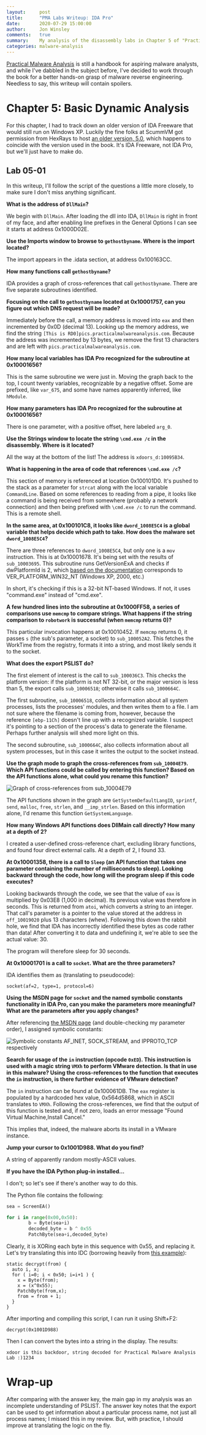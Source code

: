 ```yaml
---
layout:     post
title:      "PMA Labs Writeup: IDA Pro"
date:       2020-07-29 15:00:00
author:     Jon Winsley
comments:   true
summary:    My analysis of the disassembly labs in Chapter 5 of "Practical Malware Analysis".
categories: malware-analysis
---
```


[Practical Malware Analysis](https://practicalmalwareanalysis.com/) is still a handbook for aspiring malware analysts, and while I've dabbled in the subject before, I've decided to work through the book for a better hands-on grasp of malware reverse engineering. Needless to say, this writeup will contain spoilers.

# Chapter 5: Basic Dynamic Analysis

For this chapter, I had to track down an older version of IDA Freeware that would still run on Windows XP. Luckily the fine folks at ScummVM got permission from HexRays to host [an older version, 5.0](https://www.scummvm.org/news/20180331/), which happens to coincide with the version used in the book. It's IDA Freeware, not IDA Pro, but we'll just have to make do.

## Lab 05-01

In this writeup, I'll follow the script of the questions a little more closely, to make sure I don't miss anything significant.

**What is the address of `DllMain`?**

We begin with `DllMain`. After loading the dll into IDA, `DllMain` is right in front of my face, and after enabling line prefixes in the General Options I can see it starts at address 0x1000D02E.

**Use the Imports window to browse to `gethostbyname`. Where is the import located?**

The import appears in the .idata section, at address 0x100163CC.

**How many functions call `gethostbyname`?**

IDA provides a graph of cross-references that call `gethostbyname`. There are five separate subroutines identified.

**Focusing on the call to `gethostbyname` located at 0x10001757, can you figure out which DNS request will be made?**

Immediately before the call, a memory address is moved into `eax` and then incremented by 0x0D (decimal 13). Looking up the memory address, we find the string `[This is RD0]pics.practicalmalwareanalysis.com`. Because the address was incremented by 13 bytes, we remove the first 13 characters and are left with `pics.practicalmalwareanalysis.com`.

**How many local variables has IDA Pro recognized for the subroutine at 0x10001656?**

This is the same subroutine we were just in. Moving the graph back to the top, I count twenty variables, recognizable by a negative offset. Some are prefixed, like `var_675`, and some have names apparently inferred, like `hModule`.

**How many parameters has IDA Pro recognized for the subroutine at 0x10001656?**

There is one parameter, with a positive offset, here labeled `arg_0`.

**Use the Strings window to locate the string `\cmd.exe /c` in the disassembly. Where is it located?**

All the way at the bottom of the list! The address is `xdoors_d:10095B34`.

**What is happening in the area of code that references `\cmd.exe /c`?**

This section of memory is referenced at location 0x100101D0. It's pushed to the stack as a parameter for `strcat` along with the local variable `CommandLine`. Based on some references to reading from a pipe, it looks like a command is being received from somewhere (probably a network connection) and then being prefixed with `\cmd.exe /c` to run the command. This is a remote shell.

**In the same area, at 0x100101C8, it looks like `dword_1008E5C4` is a global variable that helps decide which path to take. How does the malware set `dword_1008E5C4`?**

There are three references to `dword_1008E5C4`, but only one is a `mov` instruction. This is at 0x10001678. It's being set with the results of `sub_10003695`. This subroutine runs GetVersionExA and checks if dwPlatformId is 2, which [based on the documentation](https://docs.microsoft.com/en-us/windows/win32/api/winnt/ns-winnt-osversioninfoa) corresponds to VER_PLATFORM_WIN32_NT (Windows XP, 2000, etc.)

In short, it's checking if this is a 32-bit NT-based Windows. If not, it uses "command.exe" instead of "cmd.exe".

**A few hundred lines into the subroutine at 0x1000FF58, a series of comparisons use `memcmp` to compare strings. What happens if the string comparison to `robotwork` is successful (when `memcmp` returns 0)?**

This particular invocation happens at 0x10010452. If `memcmp` returns 0, it passes `s` (the sub's parameter, a socket) to `sub_100052A2`. This fetches the WorkTime from the registry, formats it into a string, and most likely sends it to the socket.

**What does the export PSLIST do?**

The first element of interest is the call to `sub_100036C3`. This checks the platform version: if the platform is not NT 32-bit, or the major version is less than 5, the export calls `sub_10006518`; otherwise it calls `sub_1000664C`.

The first subroutine, `sub_10006518`, collects information about all system processes, lists the processes' modules, and then writes them to a file. I am not sure where the filename is coming from, however, because the reference `[ebp-11Ch]` doesn't line up with a recognized variable. I suspect it's pointing to a section of the process's data to generate the filename. Perhaps further analysis will shed more light on this.

The second subroutine, `sub_1000664C`, also collects information about all system processes, but in this case it writes the output to the socket instead.

**Use the graph mode to graph the cross-references from `sub_10004E79`. Which API functions could be called by entering this function? Based on the API functions alone, what could you rename this function?**

![Graph of cross-references from sub_10004E79](/assets/pma-5-1-1.png)

The API functions shown in the graph are `GetSystemDefaultLangID`, `sprintf`, `send`, `malloc`, `free`, `strlen`, and `__imp_strlen`. Based on this information alone, I'd rename this function `GetSystemLanguage`.

**How many Windows API functions does DllMain call directly? How many at a depth of 2?**

I created a user-defined cross-reference chart, excluding library functions, and found four direct external calls. At a depth of 2, I found 33.

**At 0x10001358, there is a call to `Sleep` (an API function that takes one parameter containing the number of milliseconds to sleep). Looking backward through the code, how long will the program sleep if this code executes?**

Looking backwards through the code, we see that the value of `eax` is multiplied by 0x03E8 (1,000 in decimal). Its previous value was therefore in seconds. This is returned from `atoi`, which converts a string to an integer. That call's parameter is a pointer to the value stored at the address in `off_10019020` plus 13 characters (whew). Following this down the rabbit hole, we find that IDA has incorrectly identified these bytes as code rather than data! After converting it to data and undefining it, we're able to see the actual value: 30.

The program will therefore sleep for 30 seconds.

**At 0x10001701 is a call to `socket`. What are the three parameters?**

IDA identifies them as (translating to pseudocode):

```
socket(af=2, type=1, protocol=6)
```

**Using the MSDN page for `socket` and the named symbolic constants functionality in IDA Pro, can you make the parameters more meaningful? What are the parameters after you apply changes?**

After referencing [the MSDN page](https://docs.microsoft.com/en-us/windows/win32/api/winsock2/nf-winsock2-socket) (and double-checking my parameter order), I assigned symbolic constants:

![Symbolic constants AF_INET, SOCK_STREAM, and IPPROTO_TCP respectively](/assets/pma-5-1-2.png)

**Search for usage of the `in` instruction (opcode `0xED`). This instruction is used with a magic string `VMXh` to perform VMware detection. Is that in use in this malware? Using the cross-references to the function that executes the `in` instruction, is there further evidence of VMware detection?**

The `in` instruction can be found at 0x100061DB. The `eax` register is populated by a hardcoded hex value, 0x564d5868, which in ASCII translates to `VMXh`. Following the cross-references, we find that the output of this function is tested and, if not zero, loads an error message "Found Virtual Machine,Install Cancel."

This implies that, indeed, the malware aborts its install in a VMware instance.

**Jump your cursor to 0x1001D988. What do you find?**

A string of apparently random mostly-ASCII values.

**If you have the IDA Python plug-in installed...**

I don't; so let's see if there's another way to do this.

The Python file contains the following:

```py
sea = ScreenEA()

for i in range(0x00,0x50):
        b = Byte(sea+i)
        decoded_byte = b ^ 0x55
        PatchByte(sea+i,decoded_byte)
```

Clearly, it is XORing each byte in this sequence with 0x55, and replacing it. Let's try translating this into IDC (borrowing heavily from [this example](https://www.hex-rays.com/products/ida/support/tutorials/idc/decrypt/)):

```plaintext
static decrypt(from) {
  auto i, x;
  for ( i=0; i < 0x50; i=i+1 ) { 
    x = Byte(from);
    x = (x^0x55);
    PatchByte(from,x);
    from = from + 1;
  } 
}
```

After importing and compiling this script, I can run it using Shift+F2:

```plaintext
decrypt(0x1001D988)
```

Then I can convert the bytes into a string in the display. The results:

```plaintext
xdoor is this backdoor, string decoded for Practical Malware Analysis Lab :)1234
```

# Wrap-up

After comparing with the answer key, the main gap in my analysis was an incomplete understanding of PSLIST. The answer key notes that the export can be used to get information about a particular process name, not just all process names; I missed this in my review. But, with practice, I should improve at translating the logic on the fly.